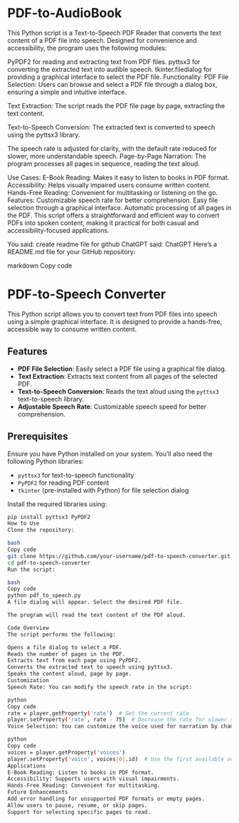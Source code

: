 # PDF-to-AudioBook
This Python script is a Text-to-Speech PDF Reader that converts the text content of a PDF file into speech. Designed for convenience and accessibility, the program uses the following modules:

PyPDF2 for reading and extracting text from PDF files.
pyttsx3 for converting the extracted text into audible speech.
tkinter.filedialog for providing a graphical interface to select the PDF file.
Functionality:
PDF File Selection:
Users can browse and select a PDF file through a dialog box, ensuring a simple and intuitive interface.

Text Extraction:
The script reads the PDF file page by page, extracting the text content.

Text-to-Speech Conversion:
The extracted text is converted to speech using the pyttsx3 library.

The speech rate is adjusted for clarity, with the default rate reduced for slower, more understandable speech.
Page-by-Page Narration:
The program processes all pages in sequence, reading the text aloud.

Use Cases:
E-Book Reading: Makes it easy to listen to books in PDF format.
Accessibility: Helps visually impaired users consume written content.
Hands-Free Reading: Convenient for multitasking or listening on the go.
Features:
Customizable speech rate for better comprehension.
Easy file selection through a graphical interface.
Automatic processing of all pages in the PDF.
This script offers a straightforward and efficient way to convert PDFs into spoken content, making it practical for both casual and accessibility-focused applications.






You said:
create readme file for github
ChatGPT said:
ChatGPT
Here’s a README.md file for your GitHub repository:

markdown
Copy code
# PDF-to-Speech Converter

This Python script allows you to convert text from PDF files into speech using a simple graphical interface. It is designed to provide a hands-free, accessible way to consume written content.

## Features
- **PDF File Selection**: Easily select a PDF file using a graphical file dialog.
- **Text Extraction**: Extracts text content from all pages of the selected PDF.
- **Text-to-Speech Conversion**: Reads the text aloud using the `pyttsx3` text-to-speech library.
- **Adjustable Speech Rate**: Customizable speech speed for better comprehension.

## Prerequisites
Ensure you have Python installed on your system. You’ll also need the following Python libraries:
- `pyttsx3` for text-to-speech functionality
- `PyPDF2` for reading PDF content
- `tkinter` (pre-installed with Python) for file selection dialog

Install the required libraries using:
```bash
pip install pyttsx3 PyPDF2
How to Use
Clone the repository:

bash
Copy code
git clone https://github.com/your-username/pdf-to-speech-converter.git
cd pdf-to-speech-converter
Run the script:

bash
Copy code
python pdf_to_speech.py
A file dialog will appear. Select the desired PDF file.

The program will read the text content of the PDF aloud.

Code Overview
The script performs the following:

Opens a file dialog to select a PDF.
Reads the number of pages in the PDF.
Extracts text from each page using PyPDF2.
Converts the extracted text to speech using pyttsx3.
Speaks the content aloud, page by page.
Customization
Speech Rate: You can modify the speech rate in the script:

python
Copy code
rate = player.getProperty('rate')  # Get the current rate
player.setProperty('rate', rate - 75)  # Decrease the rate for slower speech
Voice Selection: You can customize the voice used for narration by changing the pyttsx3 voice properties:

python
Copy code
voices = player.getProperty('voices')
player.setProperty('voice', voices[0].id)  # Use the first available voice
Applications
E-Book Reading: Listen to books in PDF format.
Accessibility: Supports users with visual impairments.
Hands-Free Reading: Convenient for multitasking.
Future Enhancements
Add error handling for unsupported PDF formats or empty pages.
Allow users to pause, resume, or skip pages.
Support for selecting specific pages to read.
